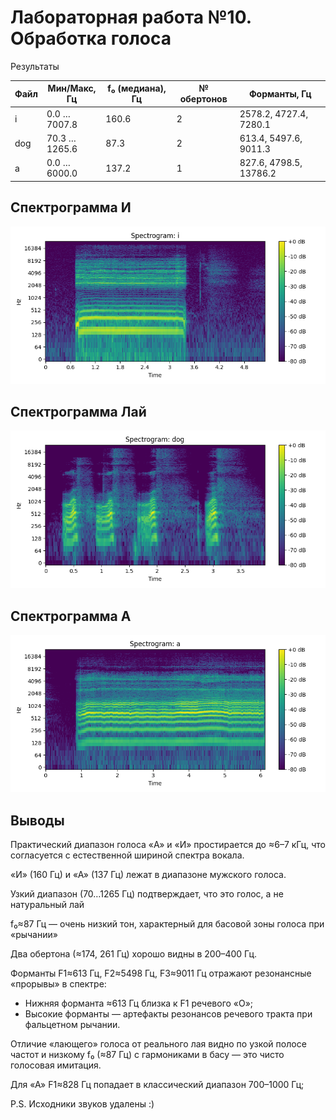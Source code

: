 # Лабораторная работа №10. Обработка голоса

Результаты

| Файл | Мин/Макс, Гц  | f₀ (медиана), Гц | № обертонов | Форманты, Гц           |
|------|---------------|------------------|-------------|------------------------|
| i    | 0.0 … 7007.8  | 160.6            | 2           | 2578.2, 4727.4, 7280.1 |
| dog  | 70.3 … 1265.6 | 87.3             | 2           | 613.4, 5497.6, 9011.3  |
| a    | 0.0 … 6000.0  | 137.2            | 1           | 827.6, 4798.5, 13786.2 |

## Спектрограмма И

![voice](../results/spec_i.png)

## Спектрограмма Лай

![voice](../results/spec_dog.png)

## Спектрограмма А

![voice](../results/spec_a.png)

## Выводы

Практический диапазон голоса «A» и «И» простирается до ≈6–7 кГц, что согласуется с естественной шириной спектра вокала.

«И» (160 Гц) и «А» (137 Гц) лежат в диапазоне мужского голоса.

Узкий диапазон (70…1265 Гц) подтверждает, что это голос, а не натуральный лай

f₀≈87 Гц — очень низкий тон, характерный для басовой зоны голоса при «рычании»

Два обертона (≈174, 261 Гц) хорошо видны в 200–400 Гц.

Форманты F1≈613 Гц, F2≈5498 Гц, F3≈9011 Гц отражают резонансные «прорывы» в спектре:

* Нижняя форманта ≈613 Гц близка к F1 речевого «О»;
* Высокие форманты — артефакты резонансов речевого тракта при фальцетном рычании.

Отличие «лающего» голоса от реального лая видно по узкой полосе частот и низкому f₀ (≈87 Гц) с гармониками в басу — это чисто голосовая имитация.

Для «А» F1≈828 Гц попадает в классический диапазон 700–1000 Гц;


P.S. Исходники звуков удалены :)

